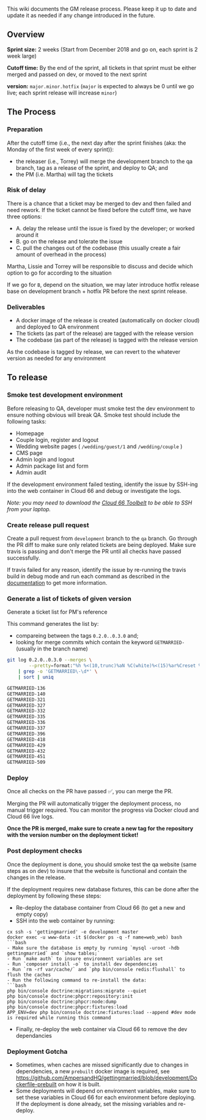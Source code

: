 This wiki documents the GM release process. Please keep it up to date and update it as needed if any change introduced in the future.

## Overview

**Sprint size:** 2 weeks (Start from December 2018 and go on, each sprint is 2 week large)

**Cutoff time:** By the end of the sprint, all tickets in that sprint must be either merged and passed on dev, or moved to the next sprint

**version:** `major.minor.hotfix` (`major` is expected to always be 0 until we go live; each sprint release will increase `minor`)

## The Process

### Preparation

After the cutoff time (i.e., the next day after the sprint finishes (aka: the Monday of the first week of every sprint)):

- the releaser (i.e., Torrey) will merge the development branch to the qa branch, tag as a release of the sprint, and deploy to QA; and
- the PM (i.e. Martha) will tag the tickets

### Risk of delay

There is a chance that a ticket may be merged to dev and then failed and need rework. If the ticket cannot be fixed before the cutoff time, we have three options:

- A. delay the release until the issue is fixed by the developer; or worked around it
- B. go on the release and tolerate the issue
- C. pull the changes out of the codebase (this usually create a fair amount of overhead in the process)

Martha, Lissie and Torrey will be responsible to discuss and decide which option to go for according to the situation

If we go for `B`, depend on the situation, we may later introduce hotfix release base on development branch + hotfix PR before the next sprint release.

### Deliverables

- A docker image of the release is created (automatically on docker cloud) and deployed to QA environment
- The tickets (as part of the release) are tagged with the release version
- The codebase (as part of the release) is tagged with the release version

As the codebase is tagged by release, we can revert to the whatever version as needed for any environment

## To release

### Smoke test development environment

Before releasing to QA, developer must smoke test the dev environment to ensure nothing obvious will break QA.
Smoke test should include the following tasks:
- Homepage
- Couple login, register and logout
- Wedding website pages ( `/wedding/guest/1` and `/wedding/couple` )
- CMS page
- Admin login and logout
- Admin package list and form
- Admin audit

If the development environment failed testing, identify the issue by SSH-ing into the web container in Cloud 66 and debug or investigate the logs.

_Note: you may need to download the [Cloud 66 Toolbelt](https://help.cloud66.com/skycap/quickstarts/using-cloud66-toolbelt.html) to be able to SSH from your laptop._

### Create release pull request

Create a pull request from `development` branch to the `qa` branch.
Go through the PR diff to make sure only related tickets are being deployed.
Make sure travis is passing and don't merge the PR until all checks have passed successfully.

If travis failed for any reason, identify the issue by re-running the travis build in debug mode and run each command as described in the [documentation](https://docs.travis-ci.com/user/running-build-in-debug-mode/#things-to-do-once-you-are-inside-the-debug-vm) to get more information.

### Generate a list of tickets of given version

Generate a ticket list for PM's reference

This command generates the list by:
- compareing between the tags `0.2.0..0.3.0` and;
- looking for merge commits which contain the keyword `GETMARRIED-` (usually in the branch name)

```bash
git log 0.2.0..0.3.0 --merges \
        --pretty=format:"%h %<(10,trunc)%aN %C(white)%<(15)%ar%Creset %C(red bold)%<(15)%D%Creset %s" \
    | grep -o 'GETMARRIED\-\d*' \
    | sort | uniq

GETMARRIED-136
GETMARRIED-140
GETMARRIED-321
GETMARRIED-327
GETMARRIED-332
GETMARRIED-335
GETMARRIED-336
GETMARRIED-337
GETMARRIED-396
GETMARRIED-418
GETMARRIED-429
GETMARRIED-432
GETMARRIED-451
GETMARRIED-509
```

### Deploy

Once all checks on the PR have passed ✅, you can merge the PR.

Merging the PR will automatically trigger the deployment process, no manual trigger required.
You can monitor the progress via Docker cloud and Cloud 66 live logs.

**Once the PR is merged, make sure to create a new tag for the repository with the version number on the deployment ticket!**

### Post deployment checks

Once the deployment is done, you should smoke test the qa website (same steps as on dev) to insure that the website is functional and contain the changes in the release.

If the deployment requires new database fixtures, this can be done after the deployment by following these steps:
- Re-deploy the database container from Cloud 66 (to get a new and empty copy)
- SSH into the web container by running:
```
cx ssh -s 'gettingmarried' -e development master
docker exec -u www-data -it $(docker ps -q -f name=web_web) bash
```bash
- Make sure the database is empty by running `mysql -uroot -hdb gettingmarried` and `show tables;`
- Run `make auth` to insure environment variables are set
- Run `composer install -o` to install dev dependencies
- Run `rm -rf var/cache/` and `php bin/console redis:flushall` to flush the caches
- Run the following command to re-install the data:
```bash
php bin/console doctrine:migrations:migrate --quiet
php bin/console doctrine:phpcr:repository:init
php bin/console doctrine:phpcr:node:dump
php bin/console doctrine:phpcr:fixtures:load
APP_ENV=dev php bin/console doctrine:fixtures:load --append #dev mode is required while running this command
```
- Finally, re-deploy the web container via Cloud 66 to remove the dev dependancies

### Deployment Gotcha
- Sometimes, when caches are missed significantly due to changes in dependencies, a new `prebuilt` docker image is required, see https://github.com/AmpersandHQ/gettingmarried/blob/development/Dockerfile-prebuilt on how it is built.
- Some deployments will depend on environment variables, make sure to set these variables in Cloud 66 for each environment before deploying. If the deployment is done already, set the missing variables and re-deploy.